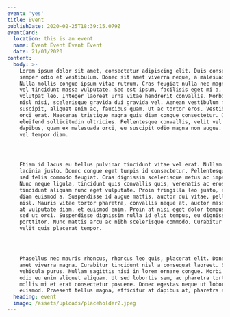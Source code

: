 ```yaml
---
event: 'yes'
title: Event
publishDate: 2020-02-25T18:39:15.079Z
eventCard:
  location: this is an event
  name: Event Event Event Event
  date: 21/01/2020
content:
  body: >-
    Lorem ipsum dolor sit amet, consectetur adipiscing elit. Duis consectetur
    semper odio et vestibulum. Donec sit amet viverra neque, a malesuada nibh.
    Nulla mollis congue ipsum vitae rutrum. Cras feugiat nulla nec magna semper,
    vel tincidunt massa vulputate. Sed est ipsum, facilisis eget mi a, auctor
    volutpat leo. Integer laoreet urna vitae hendrerit convallis. Morbi dapibus
    nisl nisi, scelerisque gravida dui gravida vel. Aenean vestibulum felis
    suscipit, aliquet enim ac, faucibus quam. Ut ac tortor eros. Vestibulum eget
    orci erat. Maecenas tristique magna quis diam congue consectetur. Donec
    eleifend sollicitudin ultricies. Pellentesque convallis, velit vel molestie
    dapibus, quam ex malesuada orci, eu suscipit odio magna non augue. Phasellus
    vel tempor diam.




    Etiam id lacus eu tellus pulvinar tincidunt vitae vel erat. Nullam in
    lacinia justo. Donec congue eget turpis id consectetur. Pellentesque ut dui
    sed felis commodo feugiat. Cras dignissim scelerisque metus ac imperdiet.
    Nunc neque ligula, tincidunt quis convallis quis, venenatis ac eros. Vivamus
    tincidunt aliquam nunc eget vulputate. Proin fringilla leo justo, et aliquet
    diam euismod a. Suspendisse id augue mattis, auctor dui vitae, pellentesque
    nisl. Mauris vitae tortor pharetra, convallis neque at, auctor massa. Fusce
    at vulputate diam, et euismod enim. Proin at nisi eget dolor tempus tempor
    sed ut orci. Suspendisse dignissim nulla id elit tempus, eu dignissim mi
    porttitor. Nunc mattis arcu ac nibh scelerisque commodo. Curabitur fermentum
    velit quis placerat tempor.




    Phasellus nec mauris rhoncus, rhoncus leo quis, placerat elit. Donec sit
    amet viverra magna. Curabitur tincidunt nisl a consequat laoreet. Sed non
    vehicula purus. Nullam sagittis nisi in lorem ornare congue. Morbi convallis
    odio eu enim aliquet aliquam. Ut sed lobortis sem, ac pharetra tortor. Proin
    mollis mi et erat consectetur posuere. Donec egestas neque ut lobortis
    euismod. Praesent tellus magna, efficitur at dapibus at, pharetra et neque.
  heading: event
  image: /assets/uploads/placeholder2.jpeg
---
```


